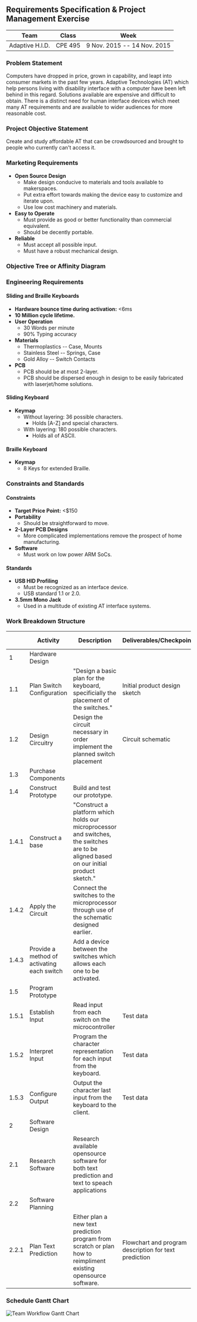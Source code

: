 ## Requirements Specification & Project Management Exercise 

Team 		| Class 	| Week
---- 		| ----- 	| ----
Adaptive H.I.D.	| CPE 495 	| 9 Nov. 2015 -- 14 Nov. 2015

### Problem Statement

Computers have dropped in price, grown in capability, and leapt into consumer markets in the past few years. Adaptive Technologies (AT) which help persons living with disability interface with a computer have been left behind in this regard. Solutions available are expensive and difficult to obtain. There is a distinct need for human interface devices which meet many AT requirements and are available to wider audiences for more reasonable cost.

### Project Objective Statement

Create and study affordable AT that can be crowdsourced and brought to people who currently can't access it.

### Marketing Requirements

* **Open Source Design**
    * Make design conducive to materials and tools available to makerspaces.
    * Put extra effort towards making the device easy to customize and iterate upon.
    * Use low cost machinery and materials.
* **Easy to Operate**
    * Must provide as good or better functionality than commercial equivalent.
    * Should be decently portable.
* **Reliable**
    * Must accept all possible input.
    * Must have a robust mechanical design.

### Objective Tree or Affinity Diagram



### Engineering Requirements

#### Sliding and Braille Keyboards

* **Hardware bounce time during activation:** <6ms
* **10 Million cycle lifetime.**
* **User Operation**
    * 30 Words per minute
    * 90% Typing accuracy
* **Materials**
    * Thermoplastics -- Case, Mounts
    * Stainless Steel -- Springs, Case
    * Gold Alloy -- Switch Contacts
* **PCB**
    * PCB should be at most 2-layer.
    * PCB should be dispersed enough in design to be easily fabricated with laserjet/home solutions.

#### Sliding Keyboard

* **Keymap**
    * Without layering: 36 possible characters.
        * Holds [A-Z] and special characters.
    * With layering: 180 possible characters.
        * Holds all of ASCII.

#### Braille Keyboard

* **Keymap**
    * 8 Keys for extended Braille.


### Constraints and Standards

#### Constraints

* **Target Price Point:** <$150
* **Portability**
	* Should be straightforward to move.
* **2-Layer PCB Designs**
    * More complicated implementations remove the prospect of home manufacturing.
* **Software**
    * Must work on low power ARM SoCs.

#### Standards

* **USB HID Profiling**
	* Must be recognized as an interface device.
	* USB standard 1.1 or 2.0.
* **3.5mm Mono Jack**
	* Used in a multitude of existing AT interface systems.

### Work Breakdown Structure

|       | Activity                                   | Description                                                                                                     | Deliverables/Checkpoints                                              | Duration (days)               | People | Resources | Predecessors |       |       | 
|-------|--------------------------------------------|-----------------------------------------------------------------------------------------------------------------|-----------------------------------------------------------------------|-------------------------------|--------|-----------|--------------|-------|-------| 
| 1     | Hardware Design                            |                                                                                                                 |                                                                       |                               |        |           |              |       |       | 
| 1.1   | Plan Switch Configuration                  | "Design a basic plan for the keyboard, specificially the placement of the switches."                        | Initial product design sketch | 7      | Chris     |              |       |       | 
| 1.2   | Design Circuitry                           | Design the circuit necessary in order implement the planned switch placement                                    | Circuit schematic                                                     | 1                             | Chris  |           | 1.1          |       |       | 
| 1.3   | Purchase Components                        |                                                                                                                 |                                                                       | 7                             | Chris  |           | 1.1          |       |       | 
| 1.4   | Construct Prototype                        | Build and test our prototype.                                                                                   |                                                                       |                               |        |           |              |       |       | 
| 1.4.1 | Construct a base                           | "Construct a platform which holds our microprocessor and switches, the switches are to be aligned based on our initial product sketch." |                               | 7      | "Chris, Trey"       |       | 1.3   | 
| 1.4.2 | Apply the Circuit                          | Connect the switches to the microprocessor through use of the schematic designed earlier.                       |                                                                       | 2                             | Trey   |           | 1.4.1        |       |       | 
| 1.4.3 | Provide a method of activating each switch | Add a device between the switches which allows each one to be activated.                                        |                                                                       | 5                             | "Chris, Trey"    |              | 1.4.1 |       | 
| 1.5   | Program Prototype                          |                                                                                                                 |                                                                       |                               |        |           |              |       |       | 
| 1.5.1 | Establish Input                            | Read input from each switch on the microcontroller                                                              | Test data                                                             | 1                             | "Trey, Bryant"  |              | 1.4.2 |       | 
| 1.5.2 | Interpret Input                            | Program the character representation for each input from the keyboard.                                          | Test data                                                             | 2                             | "Trey, Mike, Bryant"     |       | 1.5.1 | 
| 1.5.3 | Configure Output                           | Output the character last input from the keyboard to the client.                                                | Test data                                                             | 5                             | "Trey, Bryant"  |              |       |       | 
| 2     | Software Design                            |                                                                                                                 |                                                                       |                               |        |           |              |       |       | 
| 2.1   | Research Software                          | Research available opensource software for both text prediction and text to speach applications                 |                                                                       | 14                            | Mike   |           |              |       |       | 
| 2.2   | Software Planning                          |                                                                                                                 |                                                                       |                               |        |           |              |       |       | 
| 2.2.1 | Plan Text Prediction                       | Either plan a new text prediction program from scratch or plan how to reimpliment existing opensource software. | Flowchart and program description for text prediction                 |                               |        |           | 2.1          |       |       | 


### Schedule Gantt Chart

![Team Workflow Gantt Chart](https://raw.githubusercontent.com/ctag/cpe495/master/proposal/diagrams/schedule.png  "Schedule")

